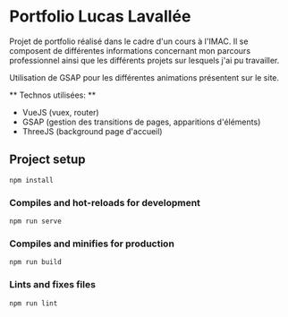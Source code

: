 # Portfolio Lucas Lavallée

Projet de portfolio réalisé dans le cadre d'un cours à l'IMAC. Il se composent de différentes informations concernant mon parcours professionnel ainsi que les différents projets sur lesquels j'ai pu travailler.

Utilisation de GSAP pour les différentes animations présentent sur le site.

** Technos utilisées: **
* VueJS (vuex, router)
* GSAP (gestion des transitions de pages, apparitions d'éléments)
* ThreeJS (background page d'accueil)

## Project setup
```
npm install
```

### Compiles and hot-reloads for development
```
npm run serve
```

### Compiles and minifies for production
```
npm run build
```

### Lints and fixes files
```
npm run lint
```
